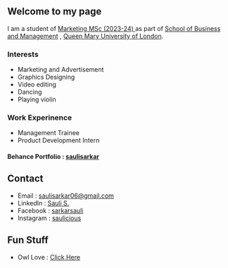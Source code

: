 ## Welcome to my page

I am a student of [Marketing MSc (2023-24) ](https://www.qmul.ac.uk/postgraduate/taught/coursefinder/courses/marketing-msc/) as part of [School of Business and Management](https://www.qmul.ac.uk/busman/) , [Queen Mary University of London](https://www.qmul.ac.uk/).

### Interests

- Marketing and Advertisement
- Graphics Designing
- Video editing
- Dancing
- Playing violin

### Work Experinence

- Management Trainee
- Product Development Intern

#### Behance Portfolio :  [saulisarkar](https://www.behance.net/saulisarkar)

## Contact

- Email : [saulisarkar06@gmail.com](mailto:saulisarkar06@gmail.com)
- LinkedIn : [Sauli S.](https://in.linkedin.com/in/sauli-sarkar)
- Facebook : [sarkarsauli](https://www.facebook.com/sarkarsauli/)
- Instagram : [saulicious](https://www.instagram.com/saulicious_/)

## Fun Stuff

- Owl Love : [Click Here](https://generatorfun.com/random-owl-image)
